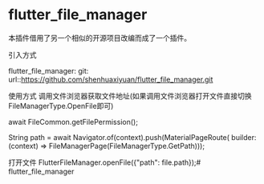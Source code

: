 # flutter_file_manager

本插件借用了另一个相似的开源项目改编而成了一个插件。


引入方式


flutter_file_manager:
  git:
    url::https://github.com/shenhuaxiyuan/flutter_file_manager.git


使用方式
    调用文件浏览器获取文件地址(如果调用文件浏览器打开文件直接切换FileManagerType.OpenFile即可)


  await FileCommon.getFilePermission();


  String path = await Navigator.of(context).push(MaterialPageRoute(
      builder: (context) => FileManagerPage(FileManagerType.GetPath)));



打开文件
FlutterFileManager.openFile({"path": file.path});# flutter_file_manager
